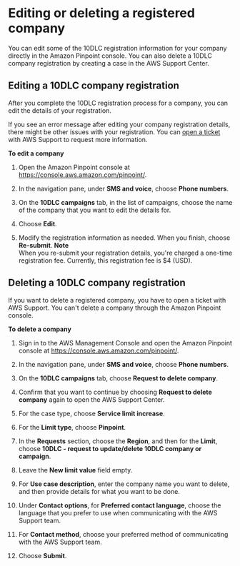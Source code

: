 # Editing or deleting a registered company<a name="settings-sms-10dlc-modify-company"></a>

You can edit some of the 10DLC registration information for your company directly in the Amazon Pinpoint console\. You can also delete a 10DLC company registration by creating a case in the AWS Support Center\.

## Editing a 10DLC company registration<a name="settings-sms-10dlc-modify-company-edit"></a>

After you complete the 10DLC registration process for a company, you can edit the details of your registration\.

If you see an error message after editing your company registration details, there might be other issues with your registration\. You can [open a ticket](settings-sms-10dlc-learn-about-rejections.md) with AWS Support to request more information\.

**To edit a company**

1. Open the Amazon Pinpoint console at [https://console\.aws\.amazon\.com/pinpoint/](https://console.aws.amazon.com/pinpoint/)\.

1. In the navigation pane, under **SMS and voice**, choose **Phone numbers**\.

1. On the **10DLC campaigns** tab, in the list of campaigns, choose the name of the company that you want to edit the details for\.

1. Choose **Edit**\.

1. Modify the registration information as needed\. When you finish, choose **Re\-submit**\.
**Note**  
When you re\-submit your registration details, you're charged a one\-time registration fee\. Currently, this registration fee is $4 \(USD\)\.

## Deleting a 10DLC company registration<a name="settings-sms-10dlc-modify-company-delete"></a>

If you want to delete a registered company, you have to open a ticket with AWS Support\. You can't delete a company through the Amazon Pinpoint console\.

**To delete a company**

1. Sign in to the AWS Management Console and open the Amazon Pinpoint console at [https://console\.aws\.amazon\.com/pinpoint/](https://console.aws.amazon.com/pinpoint/)\.

1. In the navigation pane, under **SMS and voice**, choose **Phone numbers**\.

1. On the **10DLC campaigns** tab, choose **Request to delete company**\.

1. Confirm that you want to continue by choosing **Request to delete company** again to open the AWS Support Center\.

1. For the case type, choose **Service limit increase**\.

1. For the **Limit type**, choose **Pinpoint**\.

1. In the **Requests** section, choose the **Region**, and then for the **Limit**, choose **10DLC \- request to update/delete 10DLC company or campaign**\.

1. Leave the **New limit value** field empty\.

1. For **Use case description**, enter the company name you want to delete, and then provide details for what you want to be done\.

1. Under **Contact options**, for **Preferred contact language**, choose the language that you prefer to use when communicating with the AWS Support team\.

1. For **Contact method**, choose your preferred method of communicating with the AWS Support team\.

1. Choose **Submit**\.